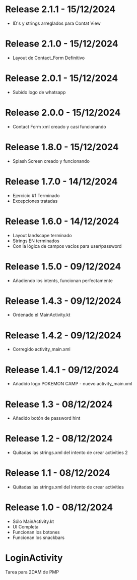 # Release 2.1.1 - 15/12/2024
- ID's y strings arreglados para Contat View

# Release 2.1.0 - 15/12/2024
- Layout de Contact_Form Definitivo

# Release 2.0.1 - 15/12/2024
- Subido logo de whatsapp

# Release 2.0.0 - 15/12/2024
- Contact Form xml creado y casi funcionando

# Release 1.8.0 - 15/12/2024
- Splash Screen creado y funcionando

# Release 1.7.0 - 14/12/2024
- Ejercicio #1 Terminado
- Excepciones tratadas

# Release 1.6.0 - 14/12/2024
- Layout landscape terminado
- Strings EN terminados
- Con la lógica de campos vacíos para user/password

# Release 1.5.0 - 09/12/2024
- Añadiendo los intents, funcionan perfectamente

# Release 1.4.3 - 09/12/2024
- Ordenado el MainActivity.kt

# Release 1.4.2 - 09/12/2024
- Corregido activity_main.xml

# Release 1.4.1 - 09/12/2024
- Añadido logo POKEMON CAMP - nuevo activity_main.xml

# Release 1.3 - 08/12/2024
- Añadido botón de password hint

# Release 1.2 - 08/12/2024
- Quitadas las strings.xml del intento de crear activities 2

# Release 1.1 - 08/12/2024
- Quitadas las strings.xml del intento de crear activities

# Release 1.0 - 08/12/2024
- Sólo MainActivity.kt
- UI Completa
- Funcionan los botones
- Funcionan los snackbars 


# LoginActivity
Tarea para 2DAM de PMP
